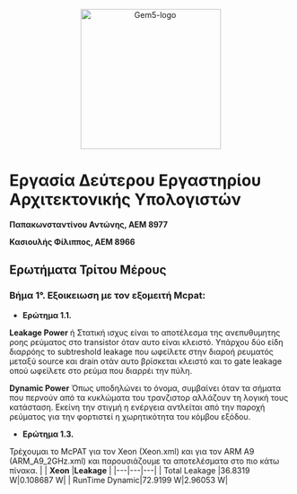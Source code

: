 
<p align="center"><img src="https://arch.cs.ucdavis.edu/assets/images/gem5-logo.png" alt="Gem5-logo" width="250"/></p>

# Εργασία Δεύτερου Εργαστηρίου Αρχιτεκτονικής Υπολογιστών

**Παπακωνσταντίνου Αντώνης, ΑΕΜ 8977**

**Κασιουλής Φίλιππος, ΑΕΜ 8966**

## Ερωτήματα Τρίτου Μέρους
### **Βήμα 1°.** Εξοικειωση με τον εξομειτή Μcpat:

- **Ερώτημα 1.1.**

**Leakage Power**  ή Στατική ισχυς είναι το αποτέλεσμα της ανεπυθυμητης ροης ρεύματος στο  transistor όταν αυτο είναι κλειστό.
Υπάρχου δύο είδη διαρρόης το subtreshold leakage που ωφείλετε στην διαροή ρευματός μεταξύ source και drain οτάν αυτο βρίσκεται κλειστό και το gate leakage οπού ωφείλετε στο ρεύμα που διαρρέι την πύλη.

**Dynamic Power** 
Όπως υποδηλώνει το όνομα, συμβαίνει όταν τα σήματα που περνούν από τα κυκλώματα του τρανζιστορ αλλάζουν τη λογική τους κατάσταση. Εκείνη την στιγμή η ενέργεια  αντλείται από την παροχή ρεύματος για την φορτιστεί η χωρητικότητα του κόμβου εξόδου. 

- **Ερώτημα 1.3.**

Τρέχουμαι το McPAT για τον Xeon (Xeon.xml) και για τον ARM A9 (ARM_A9_2GHz.xml) και παρουσιάζουμε τα αποτελέσματα στο πιο κάτω πίνακα.
|        | **Xeon** |**Leakage** | 
|---|---|---|
|  Total Leakage |36.8319 W|0.108687 W| 
| RunTime Dynamic|72.9199 W|2.96053  W| 



